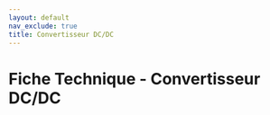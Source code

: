 ```yaml
---
layout: default
nav_exclude: true
title: Convertisseur DC/DC
---
```


# Fiche Technique - Convertisseur DC/DC